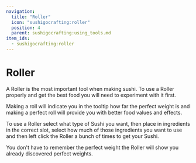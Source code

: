 ```yaml
---
navigation:
  title: "Roller"
  icon: "sushigocrafting:roller"
  position: 4
  parent: sushigocrafting:using_tools.md
item_ids:
  - sushigocrafting:roller
---
```


# Roller

A Roller is the most important tool when making sushi. To use a Roller properly and get the best food you will need to experiment with it first. 

Making a roll will indicate you in the tooltip how far the perfect weight is and making a perfect roll will provide you with better food values and effects.

To use a Roller select what type of Sushi you want, then place in ingredients in the correct slot, select how much of those ingredients you want to use and then left click the Roller a bunch of times to get your Sushi. 

You don't have to remember the perfect weight the Roller will show you already discovered perfect weights.



<Recipe id="sushigocrafting:roller" />

